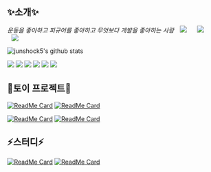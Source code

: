 ✨소개✨
---
*운동을 좋아하고
피규어를 좋아하고
무엇보다 개발을 좋아하는 사람*
<a href="https://junshock5.tistory.com">
<img src="http://img.shields.io/badge/-Tech%20Blog-green?style=flat&logo=Bloglovin&link=https://junshock5.tistory.com/"
style="height : auto; margin-left : 10px; margin-right : 10px;"/></a>
<a href="https://www.instagram.com/junshock5/">
<img src="http://img.shields.io/badge/-Instagram-black?style=flat&logo=Instagram&link=https://www.instagram.com/junshock5/"
style="height : auto; margin-left : 10px; margin-right : 10px;"/></a>
<a href="https://www.youtube.com/channel/UCh-dFXA3RIuKQTX3oy6Smgw/videos?view=0&sort=dd&shelf_id=0">
<img src="http://img.shields.io/badge/-YouTube-red?style=flat&logo=youtube&link=https://www.instagram.com/junshock5/"
style="height : auto; margin-left : 10px; margin-right : 10px;"/></a>

![junshock5's github stats](https://github-readme-stats.vercel.app/api?username=junshock5&show_icons=true&theme=synthwave&bg_color=#3399ff)



<img src="https://img.shields.io/badge/Java-3766AB?style=flat-square&logo=Java&logoColor=white"/></a>
<img src="https://img.shields.io/badge/SpringBoot-3766AB?style=flat-square&logo=SpringBoot&logoColor=white"/></a>
<img src="https://img.shields.io/badge/Mysql-3766AB?style=flat-square&logo=Mysql&logoColor=white"/></a>
<img src="https://img.shields.io/badge/Python-3766AB?style=flat-square&logo=C#&logoColor=white"/></a>
<img src="https://img.shields.io/badge/Python-3766AB?style=flat-square&logo=.NET&logoColor=white"/></a>
<img src="https://img.shields.io/badge/Python-3766AB?style=flat-square&logo=C++&logoColor=white"/></a>

🌱토이 프로젝트🌱
---
[![ReadMe Card](https://github-readme-stats.vercel.app/api/pin/?username=junshock5&repo=inflearnJpa&show_icons=true&theme=gruvbox&bg_color=FFFFFF)](https://github.com/junshock5/inflearnJpa)
[![ReadMe Card](https://github-readme-stats.vercel.app/api/pin/?username=junshock5&repo=used-market-server&show_icons=true&theme=merko&bg_color=FFFFFF)](https://github.com/junshock5/used-market-server)

[![ReadMe Card](https://github-readme-stats.vercel.app/api/pin/?username=junshock5&repo=coupon&show_icons=true&theme=tokyonight&bg_color=FFFFFF)](https://github.com/junshock5/coupon)
[![ReadMe Card](https://github-readme-stats.vercel.app/api/pin/?username=junshock5&repo=mini-WAS&show_icons=true&theme=onedark&bg_color=FFFFFF)](https://github.com/junshock5/mini-WAS)

⚡스터디⚡
---
[![ReadMe Card](https://github-readme-stats.vercel.app/api/pin/?username=junshock5&repo=toby-spring-study&show_icons=true&theme=gruvbox&bg_color=EDF1FF)](https://github.com/junshock5/toby-spring-study)
[![ReadMe Card](https://github-readme-stats.vercel.app/api/pin/?username=junshock5&repo=docker_kubernetes&show_icons=true&theme=merko&bg_color=EDF1FF)](https://github.com/junshock5/docker_kubernetes)
<!--
**junshock5/junshock5** is a ✨ _special_ ✨ repository because its `README.md` (this file) appears on your GitHub profile.

Here are some ideas to get you started:

- 🔭 I’m currently working on ...
- 🌱 I’m currently learning ...
- 👯 I’m looking to collaborate on ...
- 🤔 I’m looking for help with ...
- 💬 Ask me about ...
- 📫 How to reach me: ...
- 😄 Pronouns: ...
- ⚡ Fun fact: ...
-->
